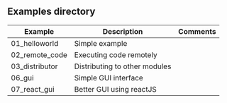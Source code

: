 ## Examples directory

| Example  |  Description | Comments  |
|---|---|---|
| 01_helloworld |  Simple example |   |
| 02_remote_code | Executing code remotely  |   |
| 03_distributor | Distributing to other modules |   |
| 06_gui | Simple GUI interface |   |
| 07_react_gui | Better GUI using reactJS |   |